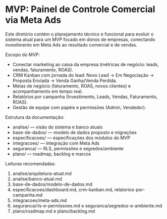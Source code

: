 # MVP: Painel de Controle Comercial via Meta Ads

Este diretório contém o planejamento técnico e funcional para evoluir o sistema atual para um MVP focado em donos de empresas, conectando investimento em Meta Ads ao resultado comercial e de vendas.

Escopo do MVP:
- Conectar marketing ao caixa da empresa (métricas de negócio: leads, vendas, faturamento, ROAS).
- CRM Kanban com jornada do lead: Novo Lead → Em Negociação → Proposta Enviada → Venda Ganha/Venda Perdida.
- Metas de negócio (faturamento, ROAS, novos clientes) e acompanhamento em tempo real.
- Relatórios por campanha (Investimento, Leads, Vendas, Faturamento, ROAS).
- Gestão de equipe com papéis e permissões (Admin, Vendedor).

Estrutura da documentação:
- analise/ — visão do sistema e banco atuais
- base-de-dados/ — modelo de dados proposto e migrações
- especificacoes/ — especificações dos módulos do MVP
- integracoes/ — integração com Meta Ads
- seguranca/ — RLS, permissões e segredos/ambiente
- plano/ — roadmap, backlog e marcos

Leituras recomendadas:
1) analise/arquitetura-atual.md
2) analise/banco-atual.md
3) base-de-dados/modelo-de-dados.md
4) especificacoes/dashboard.md, crm-kanban.md, relatorios-por-campanha.md
5) integracoes/meta-ads.md
6) seguranca/rls-e-permissoes.md e seguranca/segredos-e-ambiente.md
7) plano/roadmap.md e plano/backlog.md